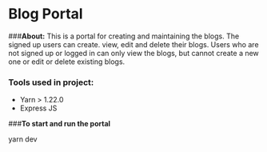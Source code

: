 # **Blog Portal**

###**About:**
This is a portal for creating and maintaining the blogs. The signed up users can create. view, edit and delete their blogs.
Users who are not signed up or logged in can only view the blogs, but cannot create a new one or edit or delete existing blogs.

### **Tools used in project:**
* Yarn > 1.22.0
* Express JS

###**To start and run the portal**

yarn dev





